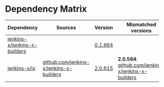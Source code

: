 # Dependency Matrix

Dependency | Sources | Version | Mismatched versions
---------- | ------- | ------- | -------------------
[jenkins-x/jenkins-x-builders](https://github.com/jenkins-x/jenkins-x-builders.git) |  | [0.1.664]() | 
[jenkins-x/jx](https://github.com/jenkins-x/jx.git) | [github.com/jenkins-x/jenkins-x-builders](https://github.com/jenkins-x/jenkins-x-builders) | [2.0.615](https://github.com/jenkins-x/jx/releases/tag/v2.0.615) | **2.0.564**: [github.com/jenkins-x/jenkins-x-builders](https://github.com/jenkins-x/jenkins-x-builders)
